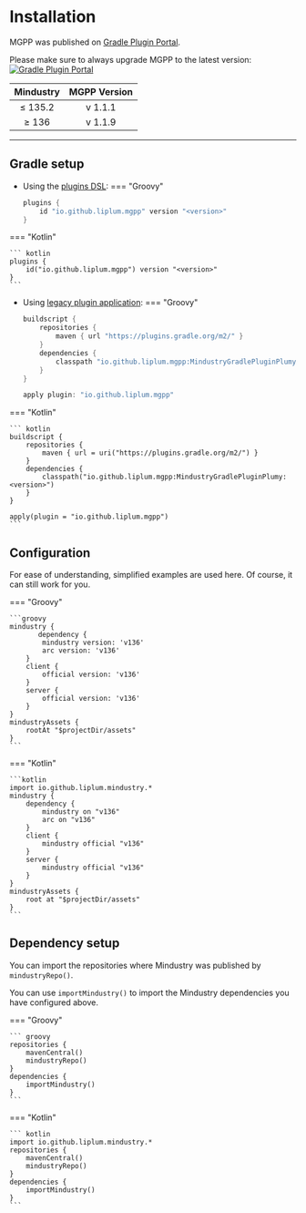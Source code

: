 # Installation
MGPP was published on [Gradle Plugin Portal](https://plugins.gradle.org/plugin/io.github.liplum.mgpp).

Please make sure to always upgrade MGPP to the latest version: [![Gradle Plugin Portal](https://img.shields.io/gradle-plugin-portal/v/io.github.liplum.mgpp?color=02303a&label=&logo=Gradle&style=for-the-badge)](https://plugins.gradle.org/plugin/io.github.liplum.mgpp)

| Mindustry | MGPP Version |
|:---------:|:------------:|
|  ≤ 135.2  |   v 1.1.1    |
|   ≥ 136   |   v 1.1.9    |

___

## Gradle setup

- Using the [plugins DSL](https://docs.gradle.org/current/userguide/plugins.html#sec:plugins_block):
=== "Groovy"

    ``` groovy
    plugins {
        id "io.github.liplum.mgpp" version "<version>"
    }
    ```

=== "Kotlin"

    ``` kotlin
    plugins {
        id("io.github.liplum.mgpp") version "<version>"
    }
    ```
- Using [legacy plugin application](https://docs.gradle.org/current/userguide/plugins.html#sec:old_plugin_application):
=== "Groovy"

    ``` groovy
    buildscript {
        repositories {
            maven { url "https://plugins.gradle.org/m2/" }
        }
        dependencies {
            classpath "io.github.liplum.mgpp:MindustryGradlePluginPlumy:<version>"
        }
    }

    apply plugin: "io.github.liplum.mgpp"
    ```

=== "Kotlin"

    ``` kotlin
    buildscript {
        repositories {
            maven { url = uri("https://plugins.gradle.org/m2/") }
        }
        dependencies {
            classpath("io.github.liplum.mgpp:MindustryGradlePluginPlumy:<version>")
        }
    }

    apply(plugin = "io.github.liplum.mgpp")
    ```

## Configuration
For ease of understanding, simplified examples are used here. Of course, it can still work for you.

=== "Groovy"

    ```groovy
    mindustry {
           dependency {
            mindustry version: 'v136'
            arc version: 'v136'
        }
        client {
            official version: 'v136' 
        }
        server {
            official version: 'v136'
        }
    }
    mindustryAssets {
        rootAt "$projectDir/assets"
    }
    ```
=== "Kotlin"

    ```kotlin
    import io.github.liplum.mindustry.*
    mindustry {
        dependency {
            mindustry on "v136"
            arc on "v136"
        }
        client {
            mindustry official "v136"
        }
        server {
            mindustry official "v136"
        }
    }
    mindustryAssets {
        root at "$projectDir/assets"
    }
    ```

## Dependency setup
You can import the repositories where Mindustry was published by `mindustryRepo()`.

You can use `importMindustry()` to import the Mindustry dependencies you have configured above.

=== "Groovy"

    ``` groovy
    repositories {
        mavenCentral()
        mindustryRepo()
    }
    dependencies {
        importMindustry()
    }
    ```

=== "Kotlin"

    ``` kotlin
    import io.github.liplum.mindustry.*
    repositories {
        mavenCentral()
        mindustryRepo()
    }
    dependencies {
        importMindustry()
    }
    ```